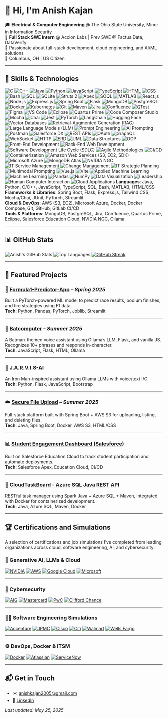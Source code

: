 # 👋 Hi, I'm Anish Kajan

🎓 **Electrical & Computer Engineering** @ The Ohio State University, Minor in Information Security  
💼 **Full Stack SWE Intern** @ Accion Labs | Prev SWE @ FactualData, DataVerify  
🧠 Passionate about full-stack development, cloud engineering, and AI/ML solutions    
📍 Columbus, OH | US Citizen

---

## 🧰 Skills & Technologies

![C](https://img.shields.io/badge/-C-gray?style=flat-square) ![C++](https://img.shields.io/badge/-C++-gray?style=flat-square) ![Java](https://img.shields.io/badge/-Java-gray?style=flat-square) ![Python](https://img.shields.io/badge/-Python-gray?style=flat-square) ![JavaScript](https://img.shields.io/badge/-JavaScript-gray?style=flat-square)
![TypeScript](https://img.shields.io/badge/-TypeScript-gray?style=flat-square) ![HTML](https://img.shields.io/badge/-HTML-gray?style=flat-square) ![CSS](https://img.shields.io/badge/-CSS-gray?style=flat-square) ![Bash](https://img.shields.io/badge/-Bash-gray?style=flat-square) ![SQL](https://img.shields.io/badge/-SQL-gray?style=flat-square)
![SQLite](https://img.shields.io/badge/-SQLite-gray?style=flat-square) ![Struts 2](https://img.shields.io/badge/-Struts%202-gray?style=flat-square) ![Apex](https://img.shields.io/badge/-Apex-gray?style=flat-square) ![SOQL](https://img.shields.io/badge/-SOQL-gray?style=flat-square) ![MATLAB](https://img.shields.io/badge/-MATLAB-gray?style=flat-square)
![React.js](https://img.shields.io/badge/-React.js-gray?style=flat-square) ![Node.js](https://img.shields.io/badge/-Node.js-gray?style=flat-square) ![Express.js](https://img.shields.io/badge/-Express.js-gray?style=flat-square) ![Spring Boot](https://img.shields.io/badge/-Spring%20Boot-gray?style=flat-square) ![Flask](https://img.shields.io/badge/-Flask-gray?style=flat-square)
![MongoDB](https://img.shields.io/badge/-MongoDB-gray?style=flat-square) ![PostgreSQL](https://img.shields.io/badge/-PostgreSQL-gray?style=flat-square) ![Docker](https://img.shields.io/badge/-Docker-gray?style=flat-square) ![Kubernetes](https://img.shields.io/badge/-Kubernetes-gray?style=flat-square) ![Git](https://img.shields.io/badge/-Git-gray?style=flat-square)
![Maven](https://img.shields.io/badge/-Maven-gray?style=flat-square) ![Jira](https://img.shields.io/badge/-Jira-gray?style=flat-square) ![Confluence](https://img.shields.io/badge/-Confluence-gray?style=flat-square) ![QTest](https://img.shields.io/badge/-QTest-gray?style=flat-square) ![Figma](https://img.shields.io/badge/-Figma-gray?style=flat-square)
![VS Code](https://img.shields.io/badge/-VS%20Code-gray?style=flat-square) ![Eclipse](https://img.shields.io/badge/-Eclipse-gray?style=flat-square) ![Quartus Prime](https://img.shields.io/badge/-Quartus%20Prime-gray?style=flat-square) ![Code Composer Studio](https://img.shields.io/badge/-Code%20Composer%20Studio-gray?style=flat-square) ![Mocha](https://img.shields.io/badge/-Mocha-gray?style=flat-square)
![Chai](https://img.shields.io/badge/-Chai-gray?style=flat-square) ![Jest](https://img.shields.io/badge/-Jest-gray?style=flat-square) ![PyTorch](https://img.shields.io/badge/-PyTorch-gray?style=flat-square) ![LangChain](https://img.shields.io/badge/-LangChain-gray?style=flat-square) ![Hugging Face](https://img.shields.io/badge/-Hugging%20Face-gray?style=flat-square)
![Vector Databases](https://img.shields.io/badge/-Vector%20Databases-gray?style=flat-square) ![Retrieval-Augmented Generation (RAG)](https://img.shields.io/badge/-Retrieval-Augmented%20Generation%20(RAG)-gray?style=flat-square) ![Large Language Models (LLM)](https://img.shields.io/badge/-Large%20Language%20Models%20(LLM)-gray?style=flat-square) ![Prompt Engineering](https://img.shields.io/badge/-Prompt%20Engineering-gray?style=flat-square) ![AI Prompting](https://img.shields.io/badge/-AI%20Prompting-gray?style=flat-square)
![Postman](https://img.shields.io/badge/-Postman-gray?style=flat-square) ![Salesforce DX](https://img.shields.io/badge/-Salesforce%20DX-gray?style=flat-square) ![REST APIs](https://img.shields.io/badge/-REST%20APIs-gray?style=flat-square) ![OAuth](https://img.shields.io/badge/-OAuth-gray?style=flat-square) ![GraphQL](https://img.shields.io/badge/-GraphQL-gray?style=flat-square)
![WebSocket](https://img.shields.io/badge/-WebSocket-gray?style=flat-square) ![HTTP](https://img.shields.io/badge/-HTTP-gray?style=flat-square) ![ERD](https://img.shields.io/badge/-ERD-gray?style=flat-square) ![UML](https://img.shields.io/badge/-UML-gray?style=flat-square) ![Data Structures](https://img.shields.io/badge/-Data%20Structures-gray?style=flat-square)
![OOP](https://img.shields.io/badge/-OOP-gray?style=flat-square) ![Front-End Development](https://img.shields.io/badge/-Front-End%20Development-gray?style=flat-square) ![Back-End Web Development](https://img.shields.io/badge/-Back-End%20Web%20Development-gray?style=flat-square) ![Software Development Life Cycle (SDLC)](https://img.shields.io/badge/-Software%20Development%20Life%20Cycle%20(SDLC)-gray?style=flat-square) ![Agile Methodologies](https://img.shields.io/badge/-Agile%20Methodologies-gray?style=flat-square)
![CI/CD](https://img.shields.io/badge/-CI/CD-gray?style=flat-square) ![Containerization](https://img.shields.io/badge/-Containerization-gray?style=flat-square) ![Amazon Web Services (S3, EC2, SDK)](https://img.shields.io/badge/-Amazon%20Web%20Services%20(S3,%20EC2,%20SDK)-gray?style=flat-square) ![Microsoft Azure](https://img.shields.io/badge/-Microsoft%20Azure-gray?style=flat-square) ![MongoDB Atlas](https://img.shields.io/badge/-MongoDB%20Atlas-gray?style=flat-square)
![NVIDIA NGC](https://img.shields.io/badge/-NVIDIA%20NGC-gray?style=flat-square) ![IT Service Management](https://img.shields.io/badge/-IT%20Service%20Management-gray?style=flat-square) ![Change Management](https://img.shields.io/badge/-Change%20Management-gray?style=flat-square) ![IT Strategic Planning](https://img.shields.io/badge/-IT%20Strategic%20Planning-gray?style=flat-square) ![Multimodal Prompting](https://img.shields.io/badge/-Multimodal%20Prompting-gray?style=flat-square)
![Vue.js](https://img.shields.io/badge/-Vue.js-gray?style=flat-square) ![Vite](https://img.shields.io/badge/-Vite-gray?style=flat-square) ![Applied Machine Learning](https://img.shields.io/badge/-Applied%20Machine%20Learning-gray?style=flat-square) ![Machine Learning](https://img.shields.io/badge/-Machine%20Learning-gray?style=flat-square) ![Pandas](https://img.shields.io/badge/-Pandas-gray?style=flat-square)
![NumPy](https://img.shields.io/badge/-NumPy-gray?style=flat-square) ![Data Visualization](https://img.shields.io/badge/-Data%20Visualization-gray?style=flat-square) ![Leadership](https://img.shields.io/badge/-Leadership-gray?style=flat-square) ![Human Computer Interaction](https://img.shields.io/badge/-Human%20Computer%20Interaction-gray?style=flat-square) ![Cloud Applications](https://img.shields.io/badge/-Cloud%20Applications-gray?style=flat-square)
**Languages**: Java, Python, C/C++, JavaScript, TypeScript, SQL, Bash, MATLAB, HTML/CSS  
**Frameworks & Libraries**: Spring Boot, Flask, Express.js, Tailwind CSS, Mocha/Chai, JUnit, PyTorch, Streamlit  
**Cloud & DevOps**: AWS (S3, EC2), Microsoft Azure, Docker, Docker Compose, Git, GitHub, GitLab CI/CD  
**Tools & Platforms**: MongoDB, PostgreSQL, Jira, Confluence, Quartus Prime, Eclipse, Salesforce Education Cloud, NVIDIA NGC, Ollama

---

## 📊 GitHub Stats

![Anish's GitHub Stats](https://github-readme-stats.vercel.app/api?username=AnishKajan&show_icons=true&theme=radical)
![Top Languages](https://github-readme-stats.vercel.app/api/top-langs/?username=AnishKajan&layout=compact&theme=radical)
[![GitHub Streak](https://streak-stats.demolab.com?user=AnishKajan&theme=radical)](https://git.io/streak-stats)

---

## 🧠 Featured Projects

### 🏁 [Formula1-Predictor-App](https://github.com/AnishKajan/Formula1-Predictor-App) – *Spring 2025*
Built a PyTorch-powered ML model to predict race results, podium finishes, and tire strategies using F1 data.  
**Tech**: Python, Pandas, PyTorch, Joblib, Streamlit

---

### 🦇 [Batcomputer](https://github.com/AnishKajan/Batcomputer) – *Summer 2025*
A Batman-themed voice assistant using Ollama’s LLM, Flask, and vanilla JS. Recognizes 10+ phrases and responds in-character.  
**Tech**: JavaScript, Flask, HTML, Ollama

---

### 🤖 [J.A.R.V.I.S-AI](https://github.com/AnishKajan/J.A.R.V.I.S-AI)
An Iron Man–inspired assistant using Ollama LLMs with voice/text I/O.  
**Tech**: Python, Flask, JavaScript, Bootstrap

---

### ☁️ [Secure File Upload](https://github.com/AnishKajan/Secure-File-Upload-Platform-with-AWS-S3-Docker-Integration) – *Summer 2025*
Full-stack platform built with Spring Boot + AWS S3 for uploading, listing, and deleting files.  
**Tech**: Java, Spring Boot, Docker, AWS S3, HTML/CSS

---

### 📊 [Student Engagement Dashboard (Salesforce)](https://github.com/AnishKajan/Student-Engagement-Dashboard-with-Automated-Deployments---Salesforce-Education-Cloud)
Built on Salesforce Education Cloud to track student participation and automate deployments.  
**Tech**: Salesforce Apex, Education Cloud, CI/CD

---

### 🧾 [CloudTaskBoard - Azure SQL Java REST API](https://github.com/AnishKajan/CloudTaskBoard-Secure-Azure-Integrated-Java-REST-API-for-Task-Management)
RESTful task manager using Spark Java + Azure SQL + Maven, integrated with Docker for containerized development.  
**Tech**: Java, Azure SQL, Maven, Docker

---

## 🏆 Certifications and Simulations
A selection of certifications and job simulations I’ve completed from leading organizations across cloud, software engineering, AI, and cybersecurity:
### 🧠 Generative AI, LLMs & Cloud

[![NVIDIA](https://img.shields.io/badge/NVIDIA-RAG%20Agents%20with%20LLMs-green?style=for-the-badge&logo=nvidia&logoColor=white)](https://www.nvidia.com)
[![AWS](https://img.shields.io/badge/AWS-Solutions%20Architecture-orange?style=for-the-badge&logo=amazonaws&logoColor=white)](https://www.aws.amazon.com)
[![Google Cloud](https://img.shields.io/badge/Google%20Cloud-Intro%20to%20Generative%20AI-blue?style=for-the-badge&logo=googlecloud&logoColor=white)](https://cloud.google.com)
[![Microsoft](https://img.shields.io/badge/Microsoft%20&%20LinkedIn-Generative%20AI%20Essentials-blueviolet?style=for-the-badge&logo=microsoft&logoColor=white)](https://learn.microsoft.com)

---

### 🔐 Cybersecurity

[![AIG](https://img.shields.io/badge/AIG-Shields%20Up%20Cybersecurity-blue?style=for-the-badge&logo=aig&logoColor=white)](https://www.aig.com)
[![Mastercard](https://img.shields.io/badge/Mastercard-Cybersecurity-red?style=for-the-badge&logo=mastercard&logoColor=white)](https://www.mastercard.com)
[![PwC](https://img.shields.io/badge/PwC-Cybersecurity%20Consulting-orange?style=for-the-badge&logo=pwc&logoColor=white)](https://www.pwc.com)
[![Clifford Chance](https://img.shields.io/badge/Clifford%20Chance-Cybersecurity%20Job%20Simulation-darkblue?style=for-the-badge)](https://www.cliffordchance.com)

---

### 👨‍💻 Software Engineering Simulations

[![Accenture](https://img.shields.io/badge/Accenture-Software%20Engineering-purple?style=for-the-badge&logo=accenture&logoColor=white)](https://www.accenture.com)
[![JPMC](https://img.shields.io/badge/JP%20Morgan-SWE%20Simulation-blue?style=for-the-badge&logo=jpmorgan&logoColor=white)](https://careers.jpmorgan.com)
[![Cisco](https://img.shields.io/badge/Cisco-SWE%20Simulation-brightgreen?style=for-the-badge&logo=cisco&logoColor=white)](https://www.cisco.com)
[![Citi](https://img.shields.io/badge/Citi-Tech%20SWE-lightblue?style=for-the-badge&logo=citi&logoColor=white)](https://www.citigroup.com)
[![Walmart](https://img.shields.io/badge/Walmart-Advanced%20SWE-blue?style=for-the-badge&logo=walmart&logoColor=white)](https://careers.walmart.com)
[![Wells Fargo](https://img.shields.io/badge/Wells%20Fargo-SWE%20Simulation-darkred?style=for-the-badge&logo=wellsfargo&logoColor=white)](https://www.wellsfargo.com)

---

### ⚙️ DevOps, Docker & ITSM

[![Docker](https://img.shields.io/badge/Docker-Foundations%20Cert-lightblue?style=for-the-badge&logo=docker&logoColor=white)](https://www.docker.com)
[![Atlassian](https://img.shields.io/badge/Atlassian-ITSM%20Certificate-blue?style=for-the-badge&logo=atlassian&logoColor=white)](https://www.atlassian.com)
[![ServiceNow](https://img.shields.io/badge/ServiceNow-IT%20Leadership-darkgreen?style=for-the-badge&logo=servicenow&logoColor=white)](https://www.servicenow.com)

---

## 📬 Get in Touch
- ✉️ anishkajan2005@gmail.com  
- 💼 [LinkedIn](https://linkedin.com/in/anish-kajan/)  

*Last updated: May 25, 2025*
